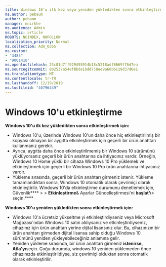 ```yaml
---
title: Windows 10'u ilk kez veya yeniden yükledikten sonra etkinleştirme
ms.author: pebaum
author: pebaum
manager: mnirkhe
ms.audience: Admin
ms.topic: article
ROBOTS: NOINDEX, NOFOLLOW
localization_priority: Normal
ms.collection: Adm_O365
ms.custom:
- "3485"
- "9001418"
ms.openlocfilehash: 23c01d7ff929495914b18c5218adf8669f76d7ea
ms.sourcegitcommit: 802537a54ef8bde1bdd758ee9a60b6c19d37d6e1
ms.translationtype: MT
ms.contentlocale: tr-TR
ms.lasthandoff: 12/19/2019
ms.locfileid: "40796439"
---
```

# <a name="activate-windows-10"></a>Windows 10'u etkinleştirme

**Windows 10'u ilk kez yükledikten sonra etkinleştirmek için:**

- Windows 10'u, üzerinde Windows 10'un daha önce hiç etkinleştirilmiş bir kopyası olmayan bir aygıtta etkinleştirmek için geçerli bir ürün anahtarı kullanmanız gerekir.
- Ayrıca, aygıtta daha önce etkinleştirilmemiş bir Windows 10 sürümünü yüklüyorsanız geçerli bir ürün anahtarına da ihtiyacınız vardır. Örneğin, Windows 10 Home yüklü bir cihaza Windows 10 Pro yüklemek ve etkinleştirmek için geçerli bir Windows 10 Pro ürün anahtarına ihtiyacınız vardır.
- Yükleme sırasında, geçerli bir ürün anahtarı girmeniz istenir. Yükleme tamamlandıktan sonra, Windows 10 otomatik olarak çevrimiçi olarak etkinleştirilir. Windows 10'da etkinleştirme durumunu denetlemek için, Güvenlik**** >  > **Etkinleştirme**& Ayarlar Güncelleştirmesi'ni **başlat'ı**> seçin.****

**Windows 10'u yeniden yükledikten sonra etkinleştirmek için:**

- Windows 10'a ücretsiz yükseltme yi etkinleştirdiyseniz veya Microsoft Mağazası'ndan Windows 10 satın aldıysanız ve etkinleştirdiyseniz, cihazınız için ürün anahtarı yerine dijital lisansınız olur. Bu, cihazınızın bir ürün anahtarı girmeden dijital lisansa sahip olduğu Windows 10 sürümünü yeniden yükleyebileceğiniz anlamına gelir.
- Yeniden yükleme sırasında, bir ürün anahtarı girmeniz **istenirse, Atla'yı**seçin. Çoğu durumda, windows 10 yeniden yüklemeden önce cihazınızda etkinleştirildiyse, siz çevrimiçi olduktan sonra otomatik olarak etkinleştirilir.
